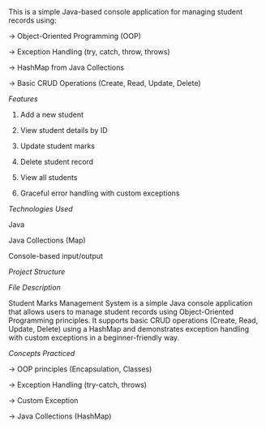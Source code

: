 This is a simple Java-based console application for managing student records using:

-> Object-Oriented Programming (OOP)

-> Exception Handling (try, catch, throw, throws)

-> HashMap from Java Collections

-> Basic CRUD Operations (Create, Read, Update, Delete)

*Features*

1. Add a new student

2. View student details by ID

3. Update student marks

4. Delete student record

5. View all students

6. Graceful error handling with custom exceptions

*Technologies Used*

Java 

Java Collections (Map)

Console-based input/output

*Project Structure*

*File	Description*

Student Marks Management System is a simple Java console application that allows users to manage student records using Object-Oriented Programming principles. It supports basic CRUD operations (Create, Read, Update, Delete) using a HashMap and demonstrates exception handling with custom exceptions in a beginner-friendly way.


*Concepts Practiced*

-> OOP principles (Encapsulation, Classes)

-> Exception Handling (try-catch, throws)

-> Custom Exception

-> Java Collections (HashMap)


